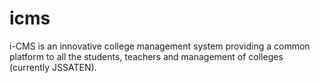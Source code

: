 # icms
i-CMS  is an innovative college management system providing a common platform to all the students, teachers and management of colleges (currently JSSATEN).

